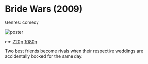 # Bride Wars (2009)

Genres: comedy

![poster](http://image.tmdb.org/t/p/w500/y5O46J9i98MkcExaPIeZaRImF4C.jpg)

en:
  [720p](magnet:?xt=urn:btih:6303FBBA237DB4A28AA84608FE25555732D56BD8&tr=udp://glotorrents.pw:6969/announce&tr=udp://tracker.opentrackr.org:1337/announce&tr=udp://torrent.gresille.org:80/announce&tr=udp://tracker.openbittorrent.com:80&tr=udp://tracker.coppersurfer.tk:6969&tr=udp://tracker.leechers-paradise.org:6969&tr=udp://p4p.arenabg.ch:1337&tr=udp://tracker.internetwarriors.net:1337)
  [1080p](magnet:?xt=urn:btih:68B1456F2AD836CD0E810C148D705ADB2BDC529D&tr=udp://glotorrents.pw:6969/announce&tr=udp://tracker.opentrackr.org:1337/announce&tr=udp://torrent.gresille.org:80/announce&tr=udp://tracker.openbittorrent.com:80&tr=udp://tracker.coppersurfer.tk:6969&tr=udp://tracker.leechers-paradise.org:6969&tr=udp://p4p.arenabg.ch:1337&tr=udp://tracker.internetwarriors.net:1337)
  


Two best friends become rivals when their respective weddings are accidentally booked for the same day.